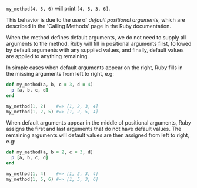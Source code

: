 `my_method(4, 5, 6)` will print `[4, 5, 3, 6]`.

This behavior is due to the use of *default positional arguments*, which are described in the 'Calling Methods' page in the Ruby documentation.

When the method defines default arguments, we do not need to supply all arguments to the method. Ruby will fill in positional arguments first, followed by default arguments with any supplied values, and finally, default values are applied to anything remaining.

In simple cases when default arguments appear on the right, Ruby fills in the missing arguments from left to right, e.g:
```ruby
def my_method(a, b, c = 3, d = 4)
  p [a, b, c, d]
end

my_method(1, 2)    #=> [1, 2, 3, 4]
my_method(1, 2, 5) #=> [1, 2, 5, 4]
```

When default arguments appear in the middle of positional arguments, Ruby assigns the first and last arguments that do not have default values. The remaining arguments will default values are then assigned from left to right, e.g:
```ruby
def my_method(a, b = 2, c = 3, d)
  p [a, b, c, d]
end

my_method(1, 4)    #=> [1, 2, 3, 4]
my_method(1, 5, 6) #=> [1, 5, 3, 6]
```